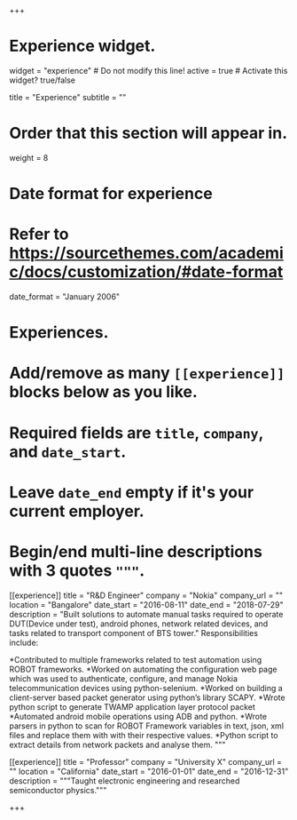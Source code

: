 +++
# Experience widget.
widget = "experience"  # Do not modify this line!
active = true  # Activate this widget? true/false

title = "Experience"
subtitle = ""

# Order that this section will appear in.
weight = 8

# Date format for experience
#   Refer to https://sourcethemes.com/academic/docs/customization/#date-format
date_format = "January 2006"

# Experiences.
#   Add/remove as many `[[experience]]` blocks below as you like.
#   Required fields are `title`, `company`, and `date_start`.
#   Leave `date_end` empty if it's your current employer.
#   Begin/end multi-line descriptions with 3 quotes `"""`.
[[experience]]
  title = "R&D Engineer"
  company = "Nokia"
  company_url = ""
  location = "Bangalore"
  date_start = "2016-08-11"
  date_end = "2018-07-29"
  description = "Built solutions to automate manual tasks required to operate
DUT(Device under test), android phones, network related
devices, and tasks related to transport component of BTS tower."
  Responsibilities include:
 
  *Contributed to multiple frameworks related to test automation
using ROBOT frameworks.
  *Worked on automating the configuration web page which was
used to authenticate, configure, and manage Nokia telecommunication
devices using python-selenium.
  *Worked on building a client-server based packet generator using
python’s library SCAPY.
  *Wrote python script to generate TWAMP application layer protocol
packet
  *Automated android mobile operations using ADB and python.
  *Wrote parsers in python to scan for ROBOT Framework variables in
text, json, xml files and replace them with with their respective values.
  *Python script to extract details from network packets and analyse
them.
  """

[[experience]]
  title = "Professor"
  company = "University X"
  company_url = ""
  location = "California"
  date_start = "2016-01-01"
  date_end = "2016-12-31"
  description = """Taught electronic engineering and researched semiconductor physics."""

+++
